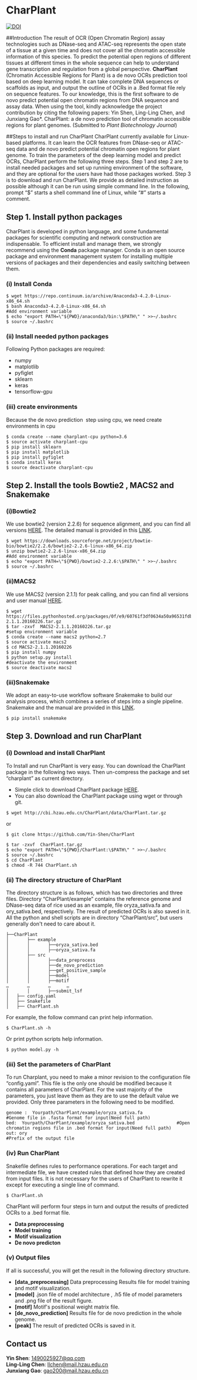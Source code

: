 # CharPlant
[![DOI](https://zenodo.org/badge/DOI/10.5281/zenodo.3344779.svg)](https://doi.org/10.5281/zenodo.3344779)<br>

##Introduction
The result of OCR (Open Chromatin Region) assay technologies such as DNase-seq and ATAC-seq represents the open state of a tissue at a given time and does not cover all the chromatin accessible information of this species. To predict the potential open regions of different tissues at different times in the whole sequence can help to understand gene transcription and regulation from a global perspective. **CharPlant** (Chromatin Accessible Regions for Plant) is a de novo OCRs prediction tool based on deep learning model. It can take complete DNA sequences or scaffolds as input, and output the outline of OCRs in a .Bed format file rely on sequence features. To our knowledge, this is the first software to de novo predict potential open chromatin regions from DNA sequence and assay data.
   When using the tool, kindly acknowledge the project contribution by citing the following papers: Yin Shen, Ling-Ling Chen, and Junxiang Gao*. CharPlant: a de novo prediction tool of chromatin accessible regions for plant genomes. (Submitted to *Plant Biotechnology Journal*)


##Steps to install and run CharPlant
CharPlant currently available for Linux-based platforms. It can learn the OCR features from DNase-seq or ATAC-seq data and de novo predict potential chromatin open regions for plant genome. To train the parameters of the deep learning model and predict OCRs, CharPlant perform the following three steps. Step 1 and step 2 are to  install needed packages and set up running environment of the software, and they are optional for the users have had those packages worked. Step 3 is to download and run CharPlant. We provide as detailed instruction as possible although it can be run using simple command line. In the following, prompt “$” starts a shell command line of  Linux, while “#” starts a comment.



## Step 1. Install python packages
CharPlant is developed in python language, and some fundamental packages for  scientific computing and network construction are indispensable. To efficient install and manage them, we strongly recommend using the **Conda** package manager. Conda is an open source package and environment management system for installing multiple versions of packages and their dependencies and easily switching between them.

### (i) Install Conda
```
$ wget https://repo.continuum.io/archive/Anaconda3-4.2.0-Linux-x86_64.sh
$ bash Anaconda3-4.2.0-Linux-x86_64.sh
#Add environment variable
$ echo "export PATH=\"${PWD}/anaconda3/bin:\$PATH\" " >>~/.bashrc
$ source ~/.bashrc
```

### (ii) Install needed python packages
Following Python packages are required:
* numpy
* matplotlib
* pyfiglet
* sklearn
* keras
* tensorflow-gpu

### (iii) create environments
Because the de novo prediction  step using cpu, we need create environments in cpu
```
$ conda create --name charplant-cpu python=3.6
$ source activate charplant-cpu
$ pip install sklearn
$ pip install matplotlib
$ pip install pyfiglet
$ conda install keras
$ source deactivate charplant-cpu
```
## Step 2. Install the tools Bowtie2 , MACS2 and Snakemake
### (i)Bowtie2
We use bowtie2 (version 2.2.6) for sequence alignment, and you can find all versions [HERE](https://sourceforge.net/projects/bowtie-bio/files/bowtie2/). The detailed manual is provided in this [LINK](http://bowtie-bio.sourceforge.net/bowtie2/manual.shtml).

```
$ wget https://downloads.sourceforge.net/project/bowtie-bio/bowtie2/2.2.6/bowtie2-2.2.6-linux-x86_64.zip
$ unzip bowtie2-2.2.6-linux-x86_64.zip
#Add environment variable
$ echo "export PATH=\"${PWD}/bowtie2-2.2.6:\$PATH\" " >>~/.bashrc
$ source ~/.bashrc
```
### (ii)MACS2
We use MACS2 (version 2.1.1) for peak calling, and you can find all versions and  user manual [HERE](https://pypi.org/project/MACS2/2.0.10.20130915/#history). 
```
$ wget https://files.pythonhosted.org/packages/0f/e9/60761f3df0634a50a96531fdb00f45dd3a6f3aa2509fb722eb2a665faf35/MACS2-2.1.1.20160226.tar.gz
$ tar -zxvf  MACS2-2.1.1.20160226.tar.gz
#setup environment variable
$ conda create --name macs2 python=2.7
$ source activate macs2
$ cd MACS2-2.1.1.20160226
$ pip install numpy
$ python setup.py install 
#deactivate the environment 
$ source deactivate macs2
```
### (iii)Snakemake
We adopt an easy-to-use workflow software Snakemake to build our analysis  process, which combines a series of steps into a single pipeline. Snakemake and the  manual are provided in this [LINK](https://snakemake.readthedocs.io/en/stable/index.html). 
```
$ pip install snakemake
```

## Step 3. Download and run CharPlant

### (i) Download and install CharPlant
To Install and run CharPlant is very easy. You can download the CharPlant package in  the following two ways. Then un-compress the package and set “charplant” as current directory. 

* Simple click to download CharPlant package [HERE](http://cbi.hzau.edu.cn/CharPlant/data/CharPlant.tar.gz). 
* You can also download the CharPlant package using wget or through git.
```
$ wget http://cbi.hzau.edu.cn/CharPlant/data/CharPlant.tar.gz
```
or
```
$ git clone https://github.com/Yin-Shen/CharPlant
```
```
$ tar -zxvf  CharPlant.tar.gz
$ echo "export PATH=\"${PWD}/CharPlant:\$PATH\" " >>~/.bashrc
$ source ~/.bashrc
$ cd CharPlant
$ chmod -R 744 CharPlant.sh
```
### (ii) The directory structure of CharPlant
The directory structure is as follows, which has two directories and three files. Directory “CharPlant/example” contains the reference genome and DNase-seq data of rice used as an example, file oryza_sativa.fa and ory_sativa.bed, respectively. The result of predicted OCRs is also saved in it. All the python and shell scripts are in directory “CharPlant/src”, but users generally don't need to care about it. 
```
├──CharPlant
│       ├── example
│       │       ├──oryza_sativa.bed
│       │       ├──oryza_sativa.fa
│       ├── src 
│       │       ├──data_preprocess
│       │       ├──de_novo_prediction
│       │       ├──get_positive_sample
│       │       ├──model
│       │       ├──motif
…       …       …      …
│       │       ├──submit_lsf
│   ├── config.yaml
│   ├── Snakefile 
│   ├── CharPlant.sh
```
For example, the follow command can print help information.
```
$ CharPlant.sh -h
```
Or print python scripts help information.
```
$ python model.py -h
```
### (iii) Set the parameters of CharPlant
To run Charplant, you need to make a minor revision to the configuration file “config.yaml”. This file is the only one should be modified because it contains all parameters of CharPlant. For the vast majority of the parameters, you just leave them as they are to use the default value we provided. Only three parameters in the following need to be modified. 
```
genome :  Yourpath/CharPlant/example/oryza_sativa.fa             #Genome file in .fasta format for input(Need full path)
bed:  Yourpath/CharPlant/example/oryza_sativa.bed                #Open chromatin regions file in .bed format for input(Need full path)
out: ory                                                         #Prefix of the output file
```
### (iv) Run CharPlant 
Snakefile defines rules to performance operations. For each target and intermediate file, we have created rules that defined how they are created from input files. It is not necessary for the users of CharPlant to rewrite it except for executing a single line of command.
```
$ CharPlant.sh
```
CharPlant will perform four steps in turn and output the results of predicted OCRs to a .bed format file.
* **Data preprocessing**
* **Model training**
* **Motif visualization**
* **De novo predicton**

### (v) Output files
If all is successful, you will get the result in the following directory structure.

* **[data_preprocessing]** Data preprocessing Results file for model training and motif visualization.
* **[model]**  .json file of model architecture , .h5 file of model parameters and .png file of the result figure.
* **[motif]** Motif's positional weight matrix file.
* **[de_novo_prediction]** Results file for de novo prediction in the whole genome.
* **[peak]** The result of predicted OCRs is  saved in it.


## Contact us

**Yin Shen**: 1490025927@qq.com <br>
**Ling-Ling Chen**: llchen@mail.hzau.edu.cn <br>
**Junxiang Gao**: gao200@mail.hzau.edu.cn <br>

